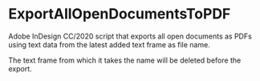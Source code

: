 # ExportAllOpenDocumentsToPDF
Adobe InDesign CC/2020 script that exports all open documents as PDFs using text data from the latest added text frame as file name.

The text frame from which it takes the name will be deleted before the export.
